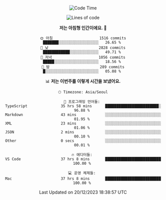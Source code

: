 <div align="center">

<br />

 <!--START_SECTION:waka-->
![Code Time](http://img.shields.io/badge/Code%20Time-1%2C842%20hrs%2039%20mins-blue)

![Lines of code](https://img.shields.io/badge/%EC%A0%80%EB%8A%94%20%EC%97%AC%ED%83%9C%EA%B9%8C%EC%A7%80%20-3.7%20million%20%EC%A4%84%EC%9D%98%20%EC%BD%94%EB%93%9C%EB%A5%BC%20%EC%9E%91%EC%84%B1%ED%96%88%EC%96%B4%EC%9A%94.-blue)

**저는 아침형 인간이에요. 🐤** 

```text
🌞 아침                     1516 commits        ███████░░░░░░░░░░░░░░░░░░   26.65 % 
🌆 낮　                     2828 commits        ████████████░░░░░░░░░░░░░   49.71 % 
🌃 저녁                     1056 commits        █████░░░░░░░░░░░░░░░░░░░░   18.56 % 
🌙 밤　                     289 commits         █░░░░░░░░░░░░░░░░░░░░░░░░   05.08 % 
```


📊 **저는 이번주를 이렇게 시간을 보냈어요.** 

```text
🕑︎ Timezone: Asia/Seoul

💬 프로그래밍 언어들: 
TypeScript               35 hrs 58 mins      ████████████████████████░   96.88 % 
Markdown                 43 mins             ░░░░░░░░░░░░░░░░░░░░░░░░░   01.95 % 
XML                      23 mins             ░░░░░░░░░░░░░░░░░░░░░░░░░   01.06 % 
JSON                     2 mins              ░░░░░░░░░░░░░░░░░░░░░░░░░   00.10 % 
Other                    0 secs              ░░░░░░░░░░░░░░░░░░░░░░░░░   00.01 % 

🔥 에디터들: 
VS Code                  37 hrs 8 mins       █████████████████████████   100.00 % 

💻 운영 체제들: 
Mac                      37 hrs 8 mins       █████████████████████████   100.00 % 
```


 Last Updated on 20/12/2023 18:38:57 UTC
<!--END_SECTION:waka-->

</div>
